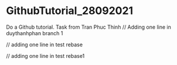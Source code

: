 # GithubTutorial_28092021
Do a Github tutorial. Task from Tran Phuc Thinh
// Adding one line in duythanhphan branch 1

// adding one line in test rebase

// adding one line in test rebase1
